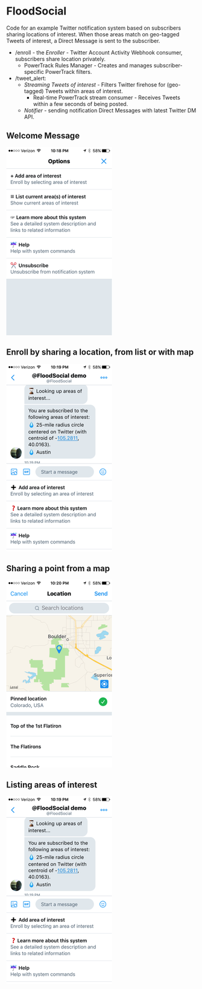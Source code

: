# FloodSocial

Code for an example Twitter notification system based on subscribers sharing locations of interest. When those areas match on geo-tagged Tweets of interest, a Direct Message is sent to the subscriber.

+ /enroll - the _Enroller_ - Twitter Account Activity Webhook consumer, subscribers share location privately.
  + PowerTrack Rules Manager - Creates and manages subscriber-specific PowerTrack filters. 
+ /tweet_alert: 
  + _Streaming Tweets of interest_ - Filters Twitter firehose for (geo-tagged) Tweets within areas of interest. 
    + Real-time PowerTrack stream consumer - Receives Tweets within a few seconds of being posted.  
  + _Notifier_ - sending notification Direct Messages with latest Twitter DM API.

## Welcome Message

![](https://raw.githubusercontent.com/jimmoffitt/FloodSocial/master/imgs/options.png)

## Enroll by sharing a location, from list or with map

![](https://raw.githubusercontent.com/jimmoffitt/FloodSocial/master/imgs/add_area.png)

## Sharing a point from a map

![](https://raw.githubusercontent.com/jimmoffitt/FloodSocial/master/imgs/area_map.png)

## Listing areas of interest

![](https://raw.githubusercontent.com/jimmoffitt/FloodSocial/master/imgs/list_areas.png)

